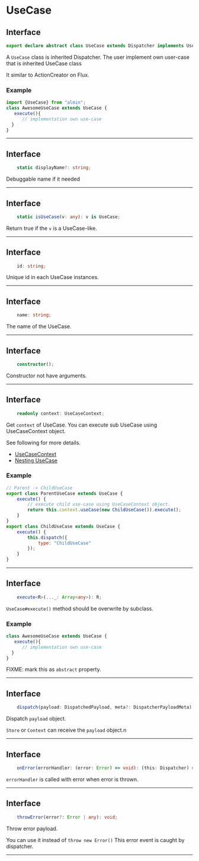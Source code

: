 # UseCase
<!-- THIS DOCUMENT IS AUTOMATICALLY GENERATED FROM src/*.ts -->
<!-- Please edit src/*.ts and `npm run build:docs:api` -->










## Interface
```typescript
export declare abstract class UseCase extends Dispatcher implements UseCaseLike {
```

A `UseCase` class is inherited Dispatcher.
The user implement own user-case that is inherited UseCase class

It similar to ActionCreator on Flux.

### Example

```js
import {UseCase} from "almin";
class AwesomeUseCase extends UseCase {
   execute(){
      // implementation own use-case
  }
}
```

----









## Interface
```typescript
    static displayName?: string;
```

Debuggable name if it needed

----









## Interface
```typescript
    static isUseCase(v: any): v is UseCase;
```

Return true if the `v` is a UseCase-like.

----









## Interface
```typescript
    id: string;
```

Unique id in each UseCase instances.

----









## Interface
```typescript
    name: string;
```

The name of the UseCase.

----









## Interface
```typescript
    constructor();
```

Constructor not have arguments.

----









## Interface
```typescript
    readonly context: UseCaseContext;
```

Get `context` of UseCase.
You can execute sub UseCase using UseCaseContext object.

See following for more details.

- [UseCaseContext](https://almin.js.org/docs/api/UseCaseContext.html)
- [Nesting UseCase](https://almin.js.org/docs/tips/nesting-usecase.html)

### Example

```js
// Parent -> ChildUseCase
export class ParentUseCase extends UseCase {
    execute() {
        // execute child use-case using UseCaseContext object.
        return this.context.useCase(new ChildUseCase()).execute();
    }
}
export class ChildUseCase extends UseCase {
    execute() {
        this.dispatch({
            type: "ChildUseCase"
        });
    }
}
```

----









## Interface
```typescript
    execute<R>(..._: Array<any>): R;
```

`UseCase#execute()` method should be overwrite by subclass.

### Example

```js
class AwesomeUseCase extends UseCase {
   execute(){
      // implementation own use-case
  }
}
```

 FIXME: mark this as `abstract` property.

----









## Interface
```typescript
    dispatch(payload: DispatchedPayload, meta?: DispatcherPayloadMeta): void;
```

Dispatch `payload` object.

`Store` or `Context` can receive the `payload` object.n

----









## Interface
```typescript
    onError(errorHandler: (error: Error) => void): (this: Dispatcher) => void;
```

`errorHandler` is called with error when error is thrown.

----









## Interface
```typescript
    throwError(error?: Error | any): void;

```

Throw error payload.

You can use it instead of `throw new Error()`
This error event is caught by dispatcher.

----


